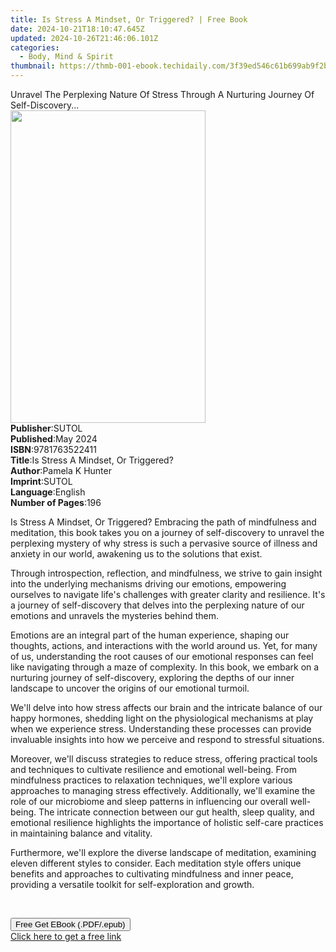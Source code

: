 ```yaml
---
title: Is Stress A Mindset, Or Triggered? | Free Book
date: 2024-10-21T18:10:47.645Z
updated: 2024-10-26T21:46:06.101Z
categories:
  - Body, Mind & Spirit
thumbnail: https://thmb-001-ebook.techidaily.com/3f39ed546c61b699ab9f2b6f6859082e2a001a7ef0eb53d2d1b26959838586bf.jpg
---
```

<main id="book-container">
  <div class="flex flex-col">
    <div class="book-brief flex-1 py-6 px-4 sm:p-6 md:py-10 md:px-8">
      <!-- brief-->
      <div class="book-brief-main">
        Unravel The Perplexing Nature Of Stress Through A Nurturing Journey Of
        Self-Discovery...
      </div>
    </div>
    <div
      class="book-meta-info flex-1 grid gap-4 col-start-1 col-end-3 row-start-1 sm:mb-6 sm:grid-cols-4 lg:gap-6 lg:col-start-2 lg:row-end-6 lg:row-span-6 lg:mb-0"
    >
      <div
        class="book-meta-info-left place-content-center mt-4 p-4 text-sm leading-6 col-start-2 col-span-2 dark:text-slate-400"
      >
        <img
          class="w-full h-500 object-cover rounded-lg sm:h-255 sm:col-span-2 lg:col-span-full"
          src="https://img-001-ebook.techidaily.com/77c7c2c9322d1f14c502d0a78445f73430883629a4218c23c46e7084d01c2d0d.jpg"
          alt=""
          width="312"
          height="500"
        />
      </div>
      <div
        class="book-meta-info-right mt-2 col-start-1 row-start-2 col-span-3 self-center"
      >
        <!-- meta data  -->
        <div class="flex flex-col px-4 md:px-8">
          <div class="flex-1">
            <strong>Publisher</strong>:<span class="px-2">SUTOL</span>
          </div>
          <div class="flex-1">
            <strong>Published</strong>:<span class="px-2">May 2024</span>
          </div>
          <div class="flex-1">
            <strong>ISBN</strong>:<span class="px-2">9781763522411</span>
          </div>
          <div class="flex-1">
            <strong>Title</strong>:<span class="px-2"
              >Is Stress A Mindset, Or Triggered?</span
            >
          </div>
          <div class="flex-1">
            <strong>Author</strong>:<span class="px-2">Pamela K Hunter</span>
          </div>
          <div class="flex-1">
            <strong>Imprint</strong>:<span class="px-2">SUTOL</span>
          </div>
          <div class="flex-1">
            <strong>Language</strong>:<span class="px-2">English</span>
          </div>
          <div class="flex-1">
            <strong>Number of Pages</strong>:<span class="px-2">196</span>
          </div>
        </div>
      </div>
    </div>
    <div class="book-description flex-1 py-6 px-4 sm:p-6 md:py-10 md:px-8">
      <div class="book-description-main">
        <div accordion-content="" id="description">
          <p>
            Is Stress A Mindset, Or Triggered? Embracing the path of mindfulness
            and meditation, this book takes you on a journey of self-discovery
            to unravel the perplexing mystery of why stress is such a pervasive
            source of illness and anxiety in our world, awakening us to the
            solutions that exist.
          </p>
          <p>
            Through introspection, reflection, and mindfulness, we strive to
            gain insight into the underlying mechanisms driving our emotions,
            empowering ourselves to navigate life's challenges with greater
            clarity and resilience. It's a journey of self-discovery that delves
            into the perplexing nature of our emotions and unravels the
            mysteries behind them.
          </p>
          <p>
            Emotions are an integral part of the human experience, shaping our
            thoughts, actions, and interactions with the world around us. Yet,
            for many of us, understanding the root causes of our emotional
            responses can feel like navigating through a maze of complexity. In
            this book, we embark on a nurturing journey of self-discovery,
            exploring the depths of our inner landscape to uncover the origins
            of our emotional turmoil.
          </p>
          <p>
            We'll delve into how stress affects our brain and the intricate
            balance of our happy hormones, shedding light on the physiological
            mechanisms at play when we experience stress. Understanding these
            processes can provide invaluable insights into how we perceive and
            respond to stressful situations.
          </p>
          <p>
            Moreover, we'll discuss strategies to reduce stress, offering
            practical tools and techniques to cultivate resilience and emotional
            well-being. From mindfulness practices to relaxation techniques,
            we'll explore various approaches to managing stress effectively.
            Additionally, we'll examine the role of our microbiome and sleep
            patterns in influencing our overall well-being. The intricate
            connection between our gut health, sleep quality, and emotional
            resilience highlights the importance of holistic self-care practices
            in maintaining balance and vitality.
          </p>
          <p class="ql-align-justify">
            Furthermore, we'll explore the diverse landscape of meditation,
            examining eleven different styles to consider. Each meditation style
            offers unique benefits and approaches to cultivating mindfulness and
            inner peace, providing a versatile toolkit for self-exploration and
            growth.
          </p>
          <p><br /></p>
        </div>
        <div class="accordion-fader"></div>
      </div>
    </div>
    <div class="book-excerpts flex-1 py-6 px-4 sm:p-6 md:py-10 md:px-8"></div>
    <div
      class="book-about-author flex-1 py-6 px-4 sm:p-6 md:py-10 md:px-8"
    ></div>
    <div class="book-free-get flex-1 py-6 px-4 sm:p-6 md:py-10 md:px-8">
      <button
        id="btn-free-get"
        class="bg-blue-500 hover:bg-blue-700 text-white font-bold py-2 px-4 rounded"
      >
        Free Get EBook (.PDF/.epub)
      </button>
      <div id="countdown-display" class="px-2 text-lg mt-2"></div>
      <a
        id="free-link"
        class="hidden bg-blue-500 hover:bg-blue-700 text-white font-bold py-2 px-4 rounded"
        href="https://www.ebooks.com/en-us/book/211329788/is-stress-a-mindset-or-triggered/pamela-k-hunter/"
        target="_blank"
        >Click here to get a free link</a
      >
    </div>
    <script>
      let countdownTime = 0;
      let countdownInterval = null;
      document
        .getElementById('btn-free-get')
        .addEventListener('click', startCountdown);
      function startCountdown() {
        countdownTime = new Date().getTime() + 60000 * 3;
        countdownInterval = setInterval(updateCountdown, 1000);
        document.getElementById('btn-free-get').disabled = true;
        document
          .getElementById('btn-free-get')
          .classList.add('bg-gray-500', 'cursor-not-allowed');
      }
      function updateCountdown() {
        let currentTime = new Date().getTime();
        let timeLeft = countdownTime - currentTime;
        let secondsLeft = Math.floor(timeLeft / 1000);
        document.getElementById('countdown-display').innerHTML =
          `Remaining time: ${secondsLeft} seconds.`;
        if (secondsLeft <= 0) {
          clearInterval(countdownInterval);
          document.getElementById('btn-free-get').classList.add('hidden');
          document.getElementById('free-link').classList.remove('hidden');
          document.getElementById('countdown-display').innerHTML = '';
        }
      }
    </script>
  </div>
</main>

<ins class="adsbygoogle"
      style="display:block"
      data-ad-client="ca-pub-7571918770474297"
      data-ad-slot="8358498916"
      data-ad-format="auto"
      data-full-width-responsive="true"></ins>
    